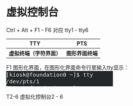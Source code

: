 # 虚拟控制台

Ctrl + Alt + F1 - F6 对应 tty1 - tty6

| TTY                      | PTS              |
| ------------------------ | ---------------- |
| **虚拟终端（字符界面）** | **图形界面终端** |

F1 图形化界面，在图形化界面命令行里输入tty显示：![](.\截图\tty1.png)

T2-6   虚拟化控制台2 - 6


